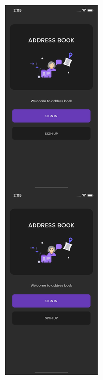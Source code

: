 <img align="left" src="dark/Simulator%20Screen%20Shot%20-%20iPhone%2012%20-%202021-05-26%20at%2002.05.36.png" width ="300" height="600" >
<img align="left" src="dark/Simulator%20Screen%20Shot%20-%20iPhone%2012%20-%202021-05-26%20at%2002.05.36.png" width ="300" height="600" >
